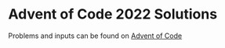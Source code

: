 # Advent of Code 2022 Solutions

Problems and inputs can be found on [Advent of Code](https://adventofcode.com/)

